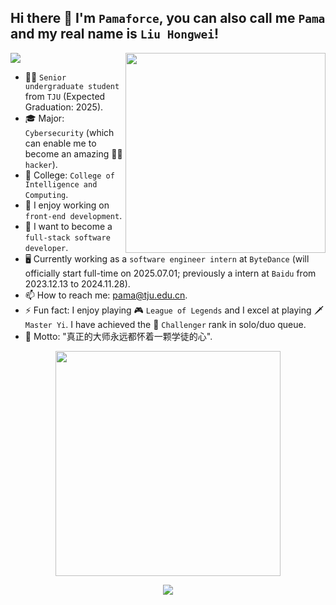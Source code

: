 ## Hi there 👋 I'm `Pamaforce`, you can also call me `Pama` and my real name is `Liu Hongwei`!

<img src="https://komarev.com/ghpvc/?username=pamaforce"/>

<img src="https://github-readme-stats.vercel.app/api?username=pamaforce&show_icons=true&theme=buefy&count_private=true&include_all_commits=true" width="320" align="right"/>

- 👨‍🎓 `Senior undergraduate student` from `TJU` (Expected Graduation: 2025).
- 🎓 Major: `Cybersecurity` (which can enable me to become an amazing  🧑‍💻 `hacker`).
- 🏢 College: `College of Intelligence and Computing`.
- 🔭 I enjoy working on `front-end development`.
- 🌱 I want to become a `full-stack software developer`.
- 🖥️ Currently working as a `software engineer intern` at `ByteDance` (will officially start full-time on 2025.07.01; previously a intern at `Baidu` from 2023.12.13 to 2024.11.28).
- 📫 How to reach me: pama@tju.edu.cn.
- ⚡ Fun fact: I enjoy playing 🎮 `League of Legends` and I excel at playing 🗡️ `Master Yi`. I have achieved the 👑 `Challenger` rank in solo/duo queue.
- 🌟 Motto: "真正的大师永远都怀着一颗学徒的心".
  
<p align="center"><img src="https://github-readme-stats.vercel.app/api/top-langs/?username=pamaforce&layout=compact" width="360"/></p>

<p align="center"><img src="https://github-profile-trophy.vercel.app/?username=pamaforce&margin-w=15&margin-h=15"/></p>
